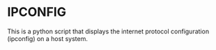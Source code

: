 # IPCONFIG
This is a python script that displays the internet protocol configuration (ipconfig) on a host system.

